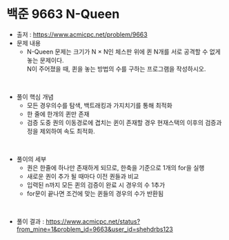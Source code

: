 # 백준 9663 N-Queen
- 출저 : https://www.acmicpc.net/problem/9663
- 문제 내용
  - N-Queen 문제는 크기가 N × N인 체스판 위에 퀸 N개를 서로 공격할 수 없게 놓는 문제이다.<br>
    N이 주어졌을 때, 퀸을 놓는 방법의 수를 구하는 프로그램을 작성하시오.

<br>

- 풀이 핵심 개념
  - 모든 경우의수를 탐색, 백트래킹과 가지치기를 통해 최적화
  - 한 줄에 한개의 퀸만 존재
  - 검증 도중 퀀의 이동경로에 겹치는 퀸이 존재할 경우 현재스택의 이후의 검증과정을 제외하여 속도 최적화.



<br>

- 풀이의 세부
  - 퀀은 한줄에 하나만 존재하게 되므로, 한축을 기준으로 1개의 for을 실행
  - 새로운 퀀이 추가 될 때마다 이전 퀀들과 비교
  - 입력된 n까지 모든 퀸의 검증이 완료 시 경우의 수 1추가
  - for문이 끝나면 조건에 맞는 퀸들의 경우의 수가 반환됨

<br>

- 풀이 결과 : https://www.acmicpc.net/status?from_mine=1&problem_id=9663&user_id=shehdrbs123